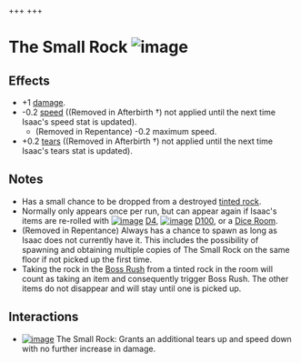 +++
+++

 # The Small Rock ![image](/image/The_Small_Rock.png) 

Effects
---------


* +1 [damage](/wiki/Damage "Damage").
* -0.2 [speed](/wiki/Speed "Speed") ((Removed in Afterbirth †) not applied until the next time Isaac's speed stat is updated).
	+ (Removed in Repentance) -0.2 maximum speed.
* +0.2 [tears](/wiki/Tears "Tears") ((Removed in Afterbirth †) not applied until the next time Isaac's tears stat is updated).


Notes
-------


* Has a small chance to be dropped from a destroyed [tinted rock](/wiki/Tinted_rock "Tinted rock").
* Normally only appears once per run, but can appear again if Isaac's items are re-rolled with [![image](/image/D4.png)](/wiki/D4 "D4") [D4](/wiki/D4 "D4"), [![image](/image/D100.png)](/wiki/D100 "D100") [D100](/wiki/D100 "D100"), or a [Dice Room](/wiki/Dice_Room "Dice Room").
* (Removed in Repentance) Always has a chance to spawn as long as Isaac does not currently have it. This includes the possibility of spawning and obtaining multiple copies of The Small Rock on the same floor if not picked up the first time.
* Taking the rock in the [Boss Rush](/wiki/Boss_Rush "Boss Rush") from a tinted rock in the room will count as taking an item and consequently trigger Boss Rush. The other items do not disappear and will stay until one is picked up.


Interactions
--------------


* [![image](/image/The_Small_Rock.png)](/wiki/The_Small_Rock "The Small Rock") The Small Rock: Grants an additional tears up and speed down with no further increase in damage.


